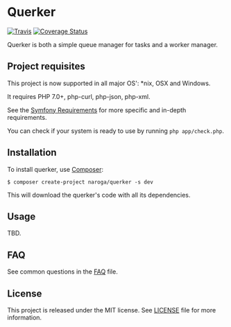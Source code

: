 Querker
=======

[![Travis](https://travis-ci.org/naroga/querker.svg?branch=master)](https://travis-ci.org/naroga/querker) [![Coverage Status](https://coveralls.io/repos/naroga/querker/badge.svg?branch=master&service=github)](https://coveralls.io/github/naroga/querker?branch=master)

Querker is both a simple queue manager for tasks and a worker manager.

Project requisites
------------------

This project is now supported in all major OS': *nix, OSX and Windows.

It requires PHP 7.0+, php-curl, php-json, php-xml.

See the [Symfony Requirements](http://symfony.com/doc/current/reference/requirements.html)
for more specific and in-depth requirements.

You can check if your system is ready to use by running `php app/check.php`.

Installation
------------

To install querker, use [Composer](https://getcomposer.org):

    $ composer create-project naroga/querker -s dev
    
This will download the querker's code with all its dependencies.

Usage
-----

TBD.

FAQ
---

See common questions in the [FAQ](src/AppBundle/Resources/docs/FAQ.md) file.

License
-------

This project is released under the MIT license. See [LICENSE](LICENSE) file for more information.
